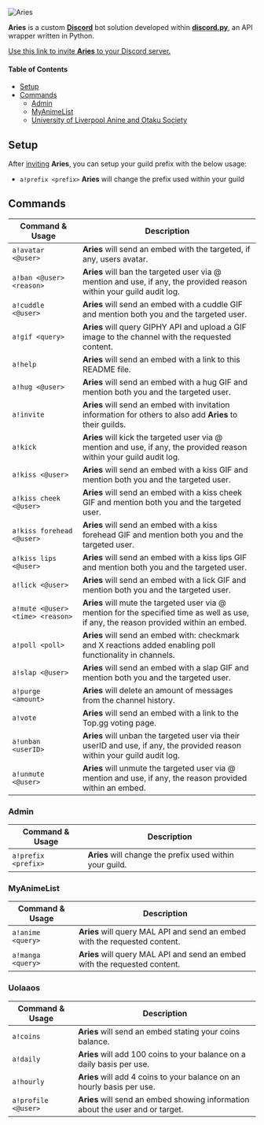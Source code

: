 ![Aries](https://user-images.githubusercontent.com/78688623/124183973-d81fe400-dab0-11eb-85bd-945fb7c83445.jpg)

**Aries** is a custom [**Discord**](https://discord.com/) bot solution developed within [**discord.py**](https://github.com/Rapptz/discord.py), an API wrapper written in Python.

[Use this link to invite **Aries** to your Discord server.](https://discord.com/api/oauth2/authorize?client_id=858724881004232724&permissions=8&scope=bot)

#### Table of Contents
* [Setup](#setup)
* [Commands](#commands)
  * [Admin](#admin)
  * [MyAnimeList](#myanimelist)
  * [University of Liverpool Anine and Otaku Society](#uolaaos)


## Setup
After [inviting](https://discord.com/api/oauth2/authorize?client_id=858724881004232724&permissions=8&scope=bot) **Aries**, you can setup your guild prefix with the below usage:

* `a!prefix <prefix>` **Aries** will change the prefix used within your guild

## Commands

| Command & Usage | Description |
| ------- | ----------- |
| `a!avatar <@user>` | **Aries** will send an embed with the targeted, if any, users avatar. |
| `a!ban <@user> <reason>` | **Aries** will ban the targeted user via @ mention and use, if any, the provided reason within your guild audit log. |
| `a!cuddle <@user>` | **Aries** will send an embed with a cuddle GIF and mention both you and the targeted user. |
| `a!gif <query>` | **Aries** will query GIPHY API and upload a GIF image to the channel with the requested content. |
| `a!help` | **Aries** will send an embed with a link to this README file. |
| `a!hug <@user>` | **Aries** will send an embed with a hug GIF and mention both you and the targeted user. |
| `a!invite` | **Aries** will send an embed with invitation information for others to also add **Aries** to their guilds. |
| `a!kick` | **Aries** will kick the targeted user via @ mention and use, if any, the provided reason within your guild audit log. |
| `a!kiss <@user>` | **Aries** will send an embed with a kiss GIF and mention both you and the targeted user. |
| `a!kiss cheek <@user>` | **Aries** will send an embed with a kiss cheek GIF and mention both you and the targeted user. |
| `a!kiss forehead <@user>` | **Aries** will send an embed with a kiss forehead GIF and mention both you and the targeted user. |
| `a!kiss lips <@user>` | **Aries** will send an embed with a kiss lips GIF and mention both you and the targeted user. |
| `a!lick <@user>` | **Aries** will send an embed with a lick GIF and mention both you and the targeted user. |
| `a!mute <@user> <time> <reason>` | **Aries** will mute the targeted user via @ mention for the specified time as well as use, if any, the reason provided within an embed. |
| `a!poll <poll>` | **Aries** will send an embed with: checkmark and X reactions added enabling poll functionality in channels. |
| `a!slap <@user>` | **Aries** will send an embed with a slap GIF and mention both you and the targeted user. |
| `a!purge <amount>` | **Aries** will delete an amount of messages from the channel history. |
| `a!vote ` | **Aries** will send an embed with a link to the Top.gg voting page. |
| `a!unban <userID>` | **Aries** will unban the targeted user via their userID and use, if any, the provided reason within your guild audit log. |
| `a!unmute <@user>` | **Aries** will unmute the targeted user via @ mention and use, if any, the reason provided within an embed. |


### Admin

| Command & Usage | Description |
| ------- | ----------- |
| `a!prefix <prefix>` | **Aries** will change the prefix used within your guild. |

### MyAnimeList

| Command & Usage | Description |
| ------- | ----------- |
| `a!anime <query>` | **Aries** will query MAL API and send an embed with the requested content. |
| `a!manga <query>` | **Aries** will query MAL API and send an embed with the requested content. |

### Uolaaos

| Command & Usage | Description |
| ------- | ----------- |
| `a!coins` | **Aries** will send an embed stating your coins balance. |
| `a!daily` | **Aries** will add 100 coins to your balance on a daily basis per use. |
| `a!hourly` | **Aries** will add 4 coins to your balance on an hourly basis per use. |
| `a!profile <@user>` | **Aries** will send an embed showing information about the user and or target. |